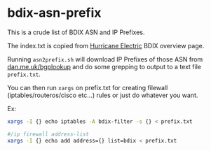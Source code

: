 bdix-asn-prefix
==

This is a crude list of BDIX ASN and IP Prefixes.

The index.txt is copied from [Hurricane Electric](https://bgp.he.net/exchange/BDIX) BDIX overview page.

Running `asn2prefix.sh` will download IP Prefixes of those ASN from [dan.me.uk/bgplookup](https://www.dan.me.uk/bgplookup) and do some grepping to output to a text file `prefix.txt`.

You can then run `xargs` on prefix.txt for creating filewall (iptables/routeros/cisco etc...) rules or just do whatever you want.


Ex:

```sh
xargs -I {} echo iptables -A bdix-filter -s {} < prefix.txt
```

```sh
#/ip firewall address-list
xargs -I {} echo add address={} list=bdix < prefix.txt
```

